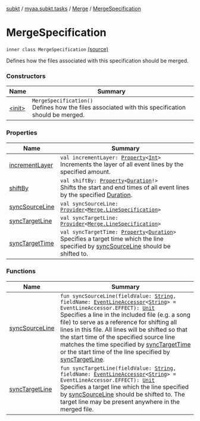 [subkt](../../../index.md) / [myaa.subkt.tasks](../../index.md) / [Merge](../index.md) / [MergeSpecification](./index.md)

# MergeSpecification

`inner class MergeSpecification` [(source)](https://github.com/Myaamori/SubKt/blob/0.1.12/src/main/kotlin/myaa/subkt/tasks/asstasks.kt#L99)

Defines how the files associated with this specification should be merged.

### Constructors

| Name | Summary |
|---|---|
| [&lt;init&gt;](-init-.md) | `MergeSpecification()`<br>Defines how the files associated with this specification should be merged. |

### Properties

| Name | Summary |
|---|---|
| [incrementLayer](increment-layer.md) | `val incrementLayer: `[`Property`](https://docs.gradle.org/current/javadoc/org/gradle/api/provider/Property.html)`<`[`Int`](https://kotlinlang.org/api/latest/jvm/stdlib/kotlin/-int/index.html)`>`<br>Increments the layer of all event lines by the specified amount. |
| [shiftBy](shift-by.md) | `val shiftBy: `[`Property`](https://docs.gradle.org/current/javadoc/org/gradle/api/provider/Property.html)`<`[`Duration`](https://docs.oracle.com/javase/9/docs/api/java/time/Duration.html)`!>`<br>Shifts the start and end times of all event lines by the specified [Duration](https://docs.oracle.com/javase/9/docs/api/java/time/Duration.html). |
| [syncSourceLine](sync-source-line.md) | `val syncSourceLine: `[`Provider`](https://docs.gradle.org/current/javadoc/org/gradle/api/provider/Provider.html)`<`[`Merge.LineSpecification`](../-line-specification/index.md)`>` |
| [syncTargetLine](sync-target-line.md) | `val syncTargetLine: `[`Provider`](https://docs.gradle.org/current/javadoc/org/gradle/api/provider/Provider.html)`<`[`Merge.LineSpecification`](../-line-specification/index.md)`>` |
| [syncTargetTime](sync-target-time.md) | `val syncTargetTime: `[`Property`](https://docs.gradle.org/current/javadoc/org/gradle/api/provider/Property.html)`<`[`Duration`](https://docs.oracle.com/javase/9/docs/api/java/time/Duration.html)`>`<br>Specifies a target time which the line specified by [syncSourceLine](sync-source-line.md) should be shifted to. |

### Functions

| Name | Summary |
|---|---|
| [syncSourceLine](sync-source-line.md) | `fun syncSourceLine(fieldValue: `[`String`](https://kotlinlang.org/api/latest/jvm/stdlib/kotlin/-string/index.html)`, fieldName: `[`EventLineAccessor`](../../../myaa.subkt.ass/-event-line-accessor/index.md)`<`[`String`](https://kotlinlang.org/api/latest/jvm/stdlib/kotlin/-string/index.html)`> = EventLineAccessor.EFFECT): `[`Unit`](https://kotlinlang.org/api/latest/jvm/stdlib/kotlin/-unit/index.html)<br>Specifies a line in the included file (e.g. a song file) to serve as a reference for shifting all lines in this file. All lines will be shifted so that the start time of the specified source line matches the time specified by [syncTargetTime](sync-target-time.md) or the start time of the line specified by [syncTargetLine](sync-target-line.md). |
| [syncTargetLine](sync-target-line.md) | `fun syncTargetLine(fieldValue: `[`String`](https://kotlinlang.org/api/latest/jvm/stdlib/kotlin/-string/index.html)`, fieldName: `[`EventLineAccessor`](../../../myaa.subkt.ass/-event-line-accessor/index.md)`<`[`String`](https://kotlinlang.org/api/latest/jvm/stdlib/kotlin/-string/index.html)`> = EventLineAccessor.EFFECT): `[`Unit`](https://kotlinlang.org/api/latest/jvm/stdlib/kotlin/-unit/index.html)<br>Specifies a target line which the line specified by [syncSourceLine](sync-source-line.md) should be shifted to. The target line may be present anywhere in the merged file. |
